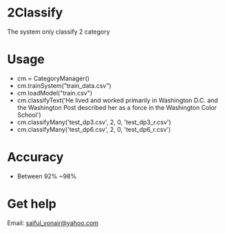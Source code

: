 # 2Classify

The system only classify 2 category

# Usage

* cm = CategoryManager()
* cm.trainSystem("train_data.csv")
* cm.loadModel("train.csv")
* cm.classifyText('He lived and worked primarily in Washington D.C. and the Washington Post described her as a force in the Washington Color School')
* cm.classifyMany('test_dp3.csv', 2, 0, 'test_dp3_r.csv')
* cm.classifyMany('test_dp6.csv', 2, 0, 'test_dp6_r.csv')

# Accuracy

* Between 92% ~98%

# Get help

Email: saiful_vonair@yahoo.com
